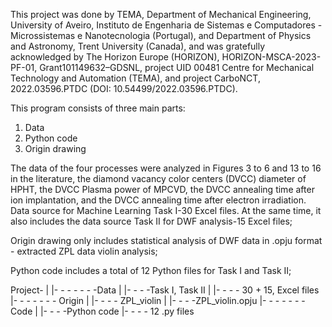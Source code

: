 This project was done by TEMA, Department of Mechanical Engineering, University of Aveiro, Instituto de Engenharia de Sistemas e Computadores - Microssistemas e Nanotecnologia (Portugal), and Department of Physics and Astronomy, Trent University (Canada), and was gratefully acknowledged by The Horizon Europe (HORIZON), HORIZON-MSCA-2023-PF-01, Grant101149632–GDSNL, project UID 00481 Centre for Mechanical Technology and Automation (TEMA), and project CarboNCT, 2022.03596.PTDC (DOI: 10.54499/2022.03596.PTDC).

This program consists of three main parts:
1. Data
2. Python code
3. Origin drawing

The data of the four processes were analyzed in Figures 3 to 6 and 13 to 16 in the literature, the diamond vacancy color centers (DVCC) diameter of HPHT, the DVCC Plasma power of MPCVD, the DVCC annealing time after ion implantation, and the DVCC annealing time after electron irradiation. 
Data source for Machine Learning Task I-30 Excel files. At the same time, it also includes the data source Task II for DWF analysis-15 Excel files;

Origin drawing only includes statistical analysis of DWF data in .opju format - extracted ZPL data violin analysis;

Python code includes a total of 12 Python files for Task I and Task II;

Project-
|
|- - - - - - -Data
|                  |- - - -Task I, Task II
|                                       |- - - - 30 + 15, Excel files
|- - - - - - - Origin
|                  |- - - - ZPL_violin
|                                      |- - - -ZPL_violin.opju
|- - - - - - - Code
|                  |- - - -Python code
                                       |- - - - 12 .py files
